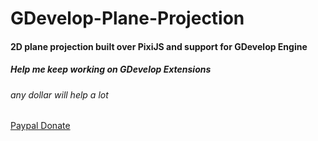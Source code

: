 # GDevelop-Plane-Projection
#### 2D plane projection built over PixiJS and support for GDevelop Engine

##### Help me keep working on GDevelop Extensions
###### any dollar will help a lot
[Paypal Donate](https://www.paypal.com/donate?hosted_button_id=E6J9MMJKHQRS6)
